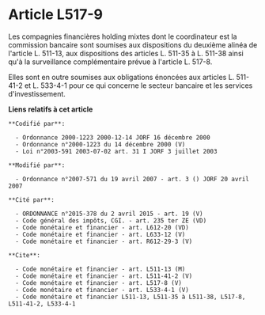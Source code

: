 # Article L517-9

Les compagnies financières holding mixtes dont le coordinateur est la commission bancaire sont soumises aux dispositions du
deuxième alinéa de l'article L. 511-13, aux dispositions des articles L. 511-35 à L. 511-38 ainsi qu'à la surveillance
complémentaire prévue à l'article L. 517-8.

Elles sont en outre soumises aux obligations énoncées aux articles L. 511-41-2 et L. 533-4-1 pour ce qui concerne le secteur
bancaire et les services d'investissement.

**Liens relatifs à cet article**

	**Codifié par**:

	  - Ordonnance 2000-1223 2000-12-14 JORF 16 décembre 2000
	  - Ordonnance n°2000-1223 du 14 décembre 2000 (V)
	  - Loi n°2003-591 2003-07-02 art. 31 I JORF 3 juillet 2003

	**Modifié par**:

	  - Ordonnance n°2007-571 du 19 avril 2007 - art. 3 () JORF 20 avril 2007

	**Cité par**:

	  - ORDONNANCE n°2015-378 du 2 avril 2015 - art. 19 (V)
	  - Code général des impôts, CGI. - art. 235 ter ZE (VD)
	  - Code monétaire et financier - art. L612-20 (VD)
	  - Code monétaire et financier - art. L633-12 (V)
	  - Code monétaire et financier - art. R612-29-3 (V)

	**Cite**:

	  - Code monétaire et financier - art. L511-13 (M)
	  - Code monétaire et financier - art. L511-41-2 (V)
	  - Code monétaire et financier - art. L517-8 (V)
	  - Code monétaire et financier - art. L533-4-1 (V)
	  - Code monétaire et financier L511-13, L511-35 à L511-38, L517-8, L511-41-2, L533-4-1

